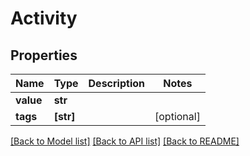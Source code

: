 # Activity


## Properties
Name | Type | Description | Notes
------------ | ------------- | ------------- | -------------
**value** | **str** |  | 
**tags** | **[str]** |  | [optional] 

[[Back to Model list]](../README.md#documentation-for-models) [[Back to API list]](../README.md#documentation-for-api-endpoints) [[Back to README]](../README.md)


